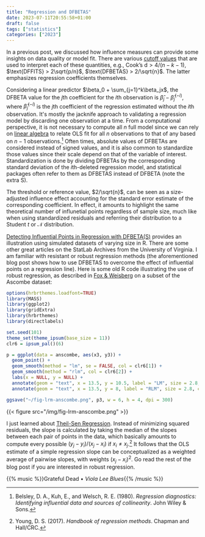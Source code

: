 ```yaml
---
title: "Regression and DFBETAS"
date: 2023-07-11T20:55:58+01:00
draft: false
tags: ["statistics"]
categories: ["2023"]
---
```


In a previous post, we discussed how influence measures can provide some insights on data quality or model fit. There are various [cutoff values](https://www.sfu.ca/sasdoc/sashtml/stat/chap55/sect38.htm) that are used to interpret each of these quantities, e.g., $\text{Cook's d} > 4/(n-k-1)$, $\text{DFFITS} > 2\sqrt{p/n}$, $\text{DFBETAS} > 2/\sqrt{n}$. The latter emphasizes regression coefficients themselves.

Considering a linear predictor $\beta_0 + \sum_{j=1}^k\beta_jx$, the DFBETA value for the $j$th coefficient for the $i$th observation is $\hat\beta_j - \hat\beta_j^{(-i)}$, where $\hat\beta_j^{(-i)}$ is the $j$th coefficient of the regression estimated without the $i$th observation. It's mostly the jacknife approach to validating a regression model by discarding one observation at a time. From a computational perspective, it is not necessary to compute all $n$ full model since we can rely on [linear algebra](https://stats.stackexchange.com/a/19293) to relate OLS fit for all $n$ observations to that of any based on $n-1$ observations.[^1] Often times, absolute values of DFBETAs are considered instead of signed values, and it is also common to standardize those values since their scale depend on that of the variable of interest. Standardization is done by dividing DFBETAs by the corresponding standard deviation of the $i$th-deleted regression model, and statistical packages often refer to them as DFBETAS instead of DFBETA (note the extra S).

The threshold or reference value, $2/\sqrt{n}$, can be seen as a size-adjusted influence effect accounting for the standard error estimate of the corresponding coefficient. In effect, it amounts to highlight the same theoretical number of influnetial points regardless of sample size, much like when using standardized residuals and referring their distribution to a Student $t$ or $\mathcal{N}$ distribution.

[Detecting Influential Points in Regression with DFBETA(S)](https://data.library.virginia.edu/detecting-influential-points-in-regression-with-dfbetas/) provides an illustration using simulated datasets of varying size in R. There are some other great articles on the StatLab Archives from the University of Virginia. I am familiar with resistant or robust regression methods (the aforementioned blog post shows how to use DFBETAS to overcome the effect of influential points on a regression line). Here is some old R code illustrating the use of robust regression, as described in [Fox & Weisberg](http://users.stat.umn.edu/~sandy/courses/8053/handouts/robust.pdf) on a subset of the Ascombe dataset:

```r
options(hrbrthemes.loadfont=TRUE)
library(MASS)
library(ggplot2)
library(gridExtra)
library(hrbrthemes)
library(directlabels)

set.seed(101)
theme_set(theme_ipsum(base_size = 11))
clr6 = ipsum_pal()(6)

p = ggplot(data = anscombe, aes(x3, y3)) +
  geom_point() +
  geom_smooth(method = "lm", se = FALSE, col = clr6[1]) +
  geom_smooth(method = "rlm", col = clr6[2]) +
  labs(x = NULL, y = NULL) +
  annotate(geom = "text", x = 13.5, y = 10.5, label = "LM", size = 2.8, col = clr6[1]) +
  annotate(geom = "text", x = 13.5, y = 8, label = "RLM", size = 2.8, col = clr6[2])

ggsave("~/fig-lrm-anscombe.png", p3, w = 6, h = 4, dpi = 300)
```

{{< figure src="/img/fig-lrm-anscombe.png" >}}

I just learned about [Theil-Sen Regression](https://library.virginia.edu/data/articles/theil-sen-regression-programming-and-understanding-an-outlier-resistant-alternative-to-least-squares). Instead of minimizing squared residuals, the slope is calculated by taking the median of the slopes between each pair of points in the data, which basically amounts to compute every possible $(y_j - y_i)/(x_j - x_i)$ if $x_i \neq x_j$.[^2] It follows that the OLS estimate of a simple regression slope can be conceptualized as a weighted average of pairwise slopes, with weights $(x_j - x_i)^2$. Go read the rest of the blog post if you are interested in robust regression.

{{% music %}}Grateful Dead • _Viola Lee Blues_{{% /music %}}

[^1]: Belsley, D. A., Kuh, E., and Welsch, R. E. (1980). _Regression diagnostics: Identifying influential data and sources of collinearity_. John Wiley & Sons.
[^2]: Young, D. S. (2017). _Handbook of regression methods_. Chapman and Hall/CRC.
